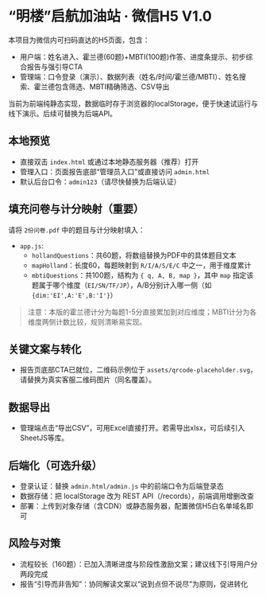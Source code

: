 # “明楼”启航加油站 · 微信H5 V1.0

本项目为微信内可扫码直达的H5页面，包含：
- 用户端：姓名进入、霍兰德(60题)+MBTI(100题)作答、进度条提示、初步综合报告与强引导CTA
- 管理端：口令登录（演示）、数据列表（姓名/时间/霍兰德/MBTI）、姓名搜索、霍兰德包含筛选、MBTI精确筛选、CSV导出

当前为前端纯静态实现，数据临时存于浏览器的localStorage，便于快速试运行与线下演示。后续可替换为后端API。

## 本地预览
- 直接双击 `index.html` 或通过本地静态服务器（推荐）打开
- 管理入口：页面报告底部“管理员入口”或直接访问 `admin.html`
- 默认后台口令：`admin123`（请尽快替换为后端认证）

## 填充问卷与计分映射（重要）
请将 `2份问卷.pdf` 中的题目与计分映射填入：

- `app.js`:
  - `hollandQuestions`：共60题，将数组替换为PDF中的具体题目文本
  - `mapHolland`：长度60，每题映射到 `R/I/A/S/E/C` 中之一，用于维度累计
  - `mbtiQuestions`：共100题，结构为 `{ q, A, B, map }`，其中 `map` 指定该题属于哪个维度（`EI/SN/TF/JP`），A/B分别计入哪一侧（如 `{dim:'EI',A:'E',B:'I'}`）

> 注意：本版的霍兰德计分为每题1-5分直接累加到对应维度；MBTI计分为各维度两侧计数比较，规则清晰易实现。

## 关键文案与转化
- 报告页底部CTA已就位，二维码示例位于 `assets/qrcode-placeholder.svg`，请替换为真实客服二维码图片（同名覆盖）。

## 数据导出
- 管理端点击“导出CSV”，可用Excel直接打开。若需导出xlsx，可后续引入SheetJS等库。

## 后端化（可选升级）
- 登录认证：替换 `admin.html/admin.js` 中的前端口令为后端登录态
- 数据存储：把 localStorage 改为 REST API（/records），前端调用增删改查
- 部署：上传到对象存储（含CDN）或静态服务器，配置微信H5白名单域名即可

## 风险与对策
- 流程较长（160题）：已加入清晰进度与阶段性激励文案；建议线下引导用户分两段完成
- 报告“引导而非告知”：协同解读文案以“说到点但不说尽”为原则，促进转化
